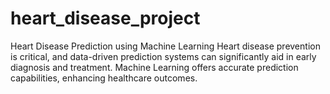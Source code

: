 # heart_disease_project
Heart Disease Prediction using Machine Learning Heart disease prevention is critical, and data-driven prediction systems can significantly aid in early diagnosis and treatment. Machine Learning offers accurate prediction capabilities, enhancing healthcare outcomes.
